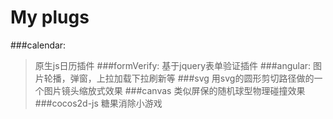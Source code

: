 # My plugs
> 
###calendar:
> 原生js日历插件
###formVerify:
> 基于jquery表单验证插件
###angular:
> 图片轮播，弹窗，上拉加载下拉刷新等
###svg
> 用svg的圆形剪切路径做的一个图片镜头缩放式效果
###canvas
> 类似屏保的随机球型物理碰撞效果
###cocos2d-js
> 糖果消除小游戏
